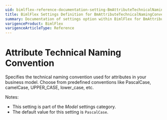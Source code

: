 ```yaml
---
uid: bimlflex-reference-documentation-setting-BmAttributeTechnicalNamingConvention
title: BimlFlex Settings Definition for BmAttributeTechnicalNamingConvention
summary: Documentation of settings option within BimlFlex for BmAttributeTechnicalNamingConvention
varigenceProduct: BimlFlex
varigenceArticleType: Reference
---
```


# Attribute Technical Naming Convention

Specifies the technical naming convention used for attributes in your business model. Choose from predefined conventions like PascalCase, camelCase, UPPER_CASE, lower_case, etc.

Notes:

* This setting is part of the *Model* settings category.
* The default value for this setting is `PascalCase`.
